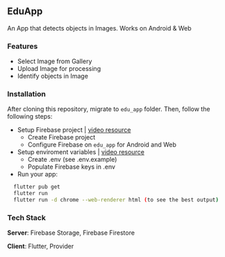 ## EduApp

An App that detects objects in Images. Works on Android & Web 

### Features
- Select Image from Gallery
- Upload Image for processing
- Identify objects in Image

### Installation
After cloning this repository, migrate to ```edu_app``` folder. Then, follow the following steps:
- Setup Firebase project | [video resource](https://www.youtube.com/watch?v=LnpGU8vj7TI)
    - Create Firebase project
    - Configure Firebase on ```edu_app``` for Android and Web
- Setup enviroment variables | [video resource](https://youtu.be/xTxwjbcd8kA)
    - Create .env (see .env.example)
    - Populate Firebase keys in .env
- Run your app:
```bash
  flutter pub get
  flutter run
  flutter run -d chrome --web-renderer html (to see the best output)
```

### Tech Stack
**Server**: Firebase Storage, Firebase Firestore

**Client**: Flutter, Provider